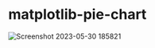 # matplotlib-pie-chart

![Screenshot 2023-05-30 185821](https://github.com/Anitarawat22/matplotlib-pie-chart/assets/130548899/a7e8749b-3298-45b3-90d5-f85152f01955)
